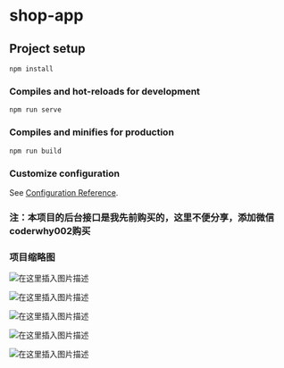 # shop-app

## Project setup
```
npm install
```

### Compiles and hot-reloads for development
```
npm run serve
```

### Compiles and minifies for production
```
npm run build
```

### Customize configuration
See [Configuration Reference](https://cli.vuejs.org/config/).

### 注：本项目的后台接口是我先前购买的，这里不便分享，添加微信coderwhy002购买
### 项目缩略图
![在这里插入图片描述](https://img-blog.csdnimg.cn/20200509084126987.png?x-oss-process=image/watermark,type_ZmFuZ3poZW5naGVpdGk,shadow_10,text_aHR0cHM6Ly9ibG9nLmNzZG4ubmV0L1NoYW5nTVk5Nw==,size_16,color_FFFFFF,t_70)

![在这里插入图片描述](https://img-blog.csdnimg.cn/20200509084338422.png?x-oss-process=image/watermark,type_ZmFuZ3poZW5naGVpdGk,shadow_10,text_aHR0cHM6Ly9ibG9nLmNzZG4ubmV0L1NoYW5nTVk5Nw==,size_16,color_FFFFFF,t_70)

![在这里插入图片描述](https://img-blog.csdnimg.cn/20200509084817353.png?x-oss-process=image/watermark,type_ZmFuZ3poZW5naGVpdGk,shadow_10,text_aHR0cHM6Ly9ibG9nLmNzZG4ubmV0L1NoYW5nTVk5Nw==,size_16,color_FFFFFF,t_70)

![在这里插入图片描述](https://img-blog.csdnimg.cn/20200509085033236.png?x-oss-process=image/watermark,type_ZmFuZ3poZW5naGVpdGk,shadow_10,text_aHR0cHM6Ly9ibG9nLmNzZG4ubmV0L1NoYW5nTVk5Nw==,size_16,color_FFFFFF,t_70)

![在这里插入图片描述](https://img-blog.csdnimg.cn/20200509085107365.png?x-oss-process=image/watermark,type_ZmFuZ3poZW5naGVpdGk,shadow_10,text_aHR0cHM6Ly9ibG9nLmNzZG4ubmV0L1NoYW5nTVk5Nw==,size_16,color_FFFFFF,t_70)
